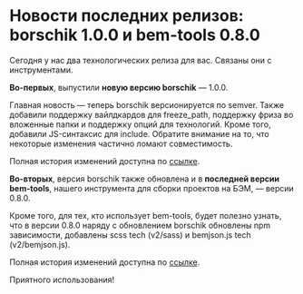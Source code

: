 # Новости последних релизов: borschik 1.0.0 и bem-tools 0.8.0

Сегодня у нас два технологических релиза для вас. Связаны они с инструментами.

**Во-первых**, выпустили **новую версию borschik** — 1.0.0.

Главная новость — теперь borschik версионируется по semver. Также добавили поддержку вайлдкардов для freeze_path, поддержку фриза во вложенные папки и поддержку опций для технологий. Кроме того, добавили JS-синтаксис для include. Обратите внимание на то, что некоторые изменения частично ломают совместимость.

Полная история изменений доступна по [ссылке](http://ru.bem.info/tools/optimizers/borschik/changelog/).

**Во-вторых**, версия borschik также обновлена и в **последней версии bem-tools**, нашего инструмента для сборки проектов на БЭМ, — версии 0.8.0.

Кроме того, для тех, кто использует bem-tools, будет полезно узнать, что в версии 0.8.0 наряду с обновлением borschik обновлены npm зависимости, добавлены scss tech (v2/sass) и bemjson.js tech (v2/bemjson.js).

Полная история изменений доступна по [ссылке](http://ru.bem.info/tools/bem/bem-tools/changelog/).

Приятного использования!
